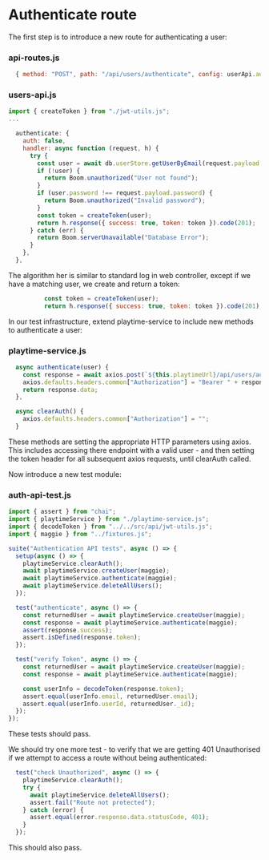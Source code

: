 # Authenticate route

The first step is to introduce a new route for authenticating a user:

### api-routes.js

~~~javascript
  { method: "POST", path: "/api/users/authenticate", config: userApi.authenticate },
~~~

### users-api.js

~~~javascript
import { createToken } from "./jwt-utils.js";
...

  authenticate: {
    auth: false,
    handler: async function (request, h) {
      try {
        const user = await db.userStore.getUserByEmail(request.payload.email);
        if (!user) {
          return Boom.unauthorized("User not found");
        }
        if (user.password !== request.payload.password) {
          return Boom.unauthorized("Invalid password");
        }
        const token = createToken(user);
        return h.response({ success: true, token: token }).code(201);
      } catch (err) {
        return Boom.serverUnavailable("Database Error");
      }
    },
  },
~~~

The algorithm her is similar to standard log in web controller, except if we have a matching user, we create and return a token:

~~~javascript
          const token = createToken(user);
          return h.response({ success: true, token: token }).code(201);
~~~

In our test infrastructure, extend playtime-service to include new methods to authenticate a user:

### playtime-service.js

~~~javascript
  async authenticate(user) {
    const response = await axios.post(`${this.playtimeUrl}/api/users/authenticate`, user);
    axios.defaults.headers.common["Authorization"] = "Bearer " + response.data.token;
    return response.data;
  },

  async clearAuth() {
    axios.defaults.headers.common["Authorization"] = "";
  }
~~~

These methods are setting the appropriate HTTP parameters using axios. This includes accessing there endpoint with a valid user - and then  setting the token header for all subsequent axios requests, until clearAuth called.

Now introduce a new test module:

### auth-api-test.js

~~~javascript
import { assert } from "chai";
import { playtimeService } from "./playtime-service.js";
import { decodeToken } from "../../src/api/jwt-utils.js";
import { maggie } from "../fixtures.js";

suite("Authentication API tests", async () => {
  setup(async () => {
    playtimeService.clearAuth();
    await playtimeService.createUser(maggie);
    await playtimeService.authenticate(maggie);
    await playtimeService.deleteAllUsers();
  });

  test("authenticate", async () => {
    const returnedUser = await playtimeService.createUser(maggie);
    const response = await playtimeService.authenticate(maggie);
    assert(response.success);
    assert.isDefined(response.token);
  });

  test("verify Token", async () => {
    const returnedUser = await playtimeService.createUser(maggie);
    const response = await playtimeService.authenticate(maggie);

    const userInfo = decodeToken(response.token);
    assert.equal(userInfo.email, returnedUser.email);
    assert.equal(userInfo.userId, returnedUser._id);
  });
});
~~~

These tests should pass.

We should try one more test - to verify that we are getting 401 Unauthorised if we attempt to access a route without being authenticated:

~~~javascript
  test("check Unauthorized", async () => {
    playtimeService.clearAuth();
    try {
      await playtimeService.deleteAllUsers();
      assert.fail("Route not protected");
    } catch (error) {
      assert.equal(error.response.data.statusCode, 401);
    }
  });
~~~

This should also pass.